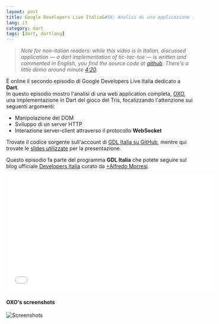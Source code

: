 ```yaml
---
layout: post
title: Google Developers Live Italia&#58; Analisi di una applicazione in Dart
lang: it
category: dart
tags: [dart, dartlang]
---
```


>_Note for non-italian readers: while this video is in Italian, discussed application &mdash; a dart implementation of tic-tac-toe &mdash;
is written and commented in English, you find the source code at [github](https://github.com/gdl-italia/dart_OXO).
There's a little demo around minute [4:20](http://www.youtube.com/watch?v=LZXSZ1feQqc&t=4m20s)._

È online il secondo episodio di Google Developers Live Italia dedicato a **Dart**.  
In questo episodio mostro l'analisi di una web application completa, [OXO](https://github.com/gdl-italia/dart_OXO),
una implementazione in Dart del gioco del Tris, focalizzando l'attenzione sui
seguenti argomenti:

- Manipolazione del DOM
- Sviluppo di un server HTTP
- Interazione server-client attraverso il protocollo **WebSocket**

Trovate il codice sorgente sull'account di [GDL Italia su GitHub](https://github.com/gdl-italia/dart_OXO),
mentre qui trovate le [slides utilizzate](http://claudiodangelis.com/slides/gdl-italia-2) per la presentazione.

Questo episodio fa parte del programma **GDL Italia** che potete seguire sul blog ufficiale [Developers Italia](http://developersitalia.blogspot.it/) curato da [+Alfredo Morresi](https://plus.google.com/+AlfredoMorresi/posts).

<div class="video-container">
    <iframe width="560" height="315" src="//www.youtube.com/embed/LZXSZ1feQqc" frameborder="0" allowfullscreen></iframe>
</div>


<!--more-->

#### OXO's screenshots

![Screenshots](https://raw.github.com/claudiodangelis/dart_OXO/master/screenshot.png)
